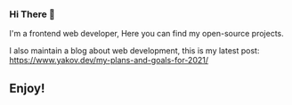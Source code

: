 ### Hi There 👋

I'm a frontend web developer, Here you can find my open-source projects.

I also maintain a blog about web development, this is my latest post: https://www.yakov.dev/my-plans-and-goals-for-2021/

## Enjoy!
